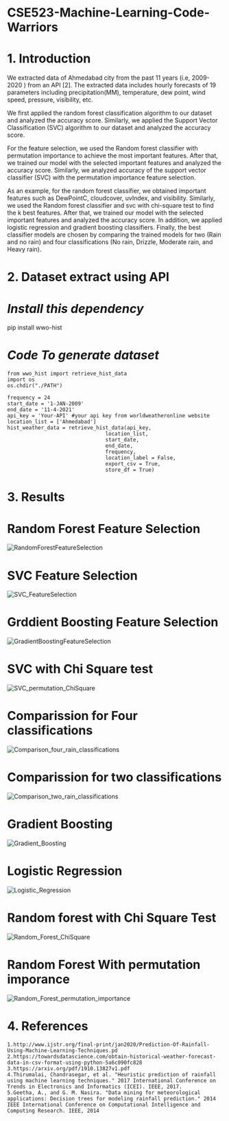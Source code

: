 # CSE523-Machine-Learning-Code-Warriors

# 1. Introduction

We extracted data of Ahmedabad city from the past 11 years (i.e, 2009-2020 ) from an API [2]. The extracted data includes hourly forecasts of 19 parameters including   precipitation(MM), temperature, dew point, wind speed, pressure, visibility, etc.

We first applied the random forest classification algorithm to our dataset and analyzed the accuracy score.
Similarly, we applied the Support Vector Classification (SVC) algorithm to our dataset and analyzed the accuracy score.

For the feature selection, we used the Random forest classifier with permutation importance to achieve the most important features. After that, we trained our model with the selected important features and analyzed the accuracy score. 
Similarly, we analyzed accuracy of  the support vector classifier (SVC) with the permutation importance feature selection.

As an example, for the random forest classifier, we obtained important features such as DewPointC, cloudcover, uvIndex, and visibility. 
Similarly, we used the Random forest classifier and svc with chi-square test to find the k best features. After that, we trained our model with the selected important features and analyzed the accuracy score. 
In addition, we applied logistic regression and gradient boosting classifiers.
Finally, the best classifier models are chosen by comparing the trained models for two (Rain and no rain) and four classifications (No rain, Drizzle, Moderate rain, and Heavy rain).
 
 


# 2. Dataset extract using API

# *Install this dependency*
pip install wwo-hist

# *Code To generate dataset*
```
from wwo_hist import retrieve_hist_data
import os
os.chdir("./PATH")

frequency = 24
start_date = '1-JAN-2009'
end_date = '11-4-2021'
api_key = 'Your-API' #your api key from worldweatheronline website
location_list = ['Ahmedabad']
hist_weather_data = retrieve_hist_data(api_key,
                                location_list,
                                start_date,
                                end_date,
                                frequency,
                                location_label = False,
                                export_csv = True,
                                store_df = True)

```



# 3. Results
# Random Forest Feature Selection
![RandomForestFeatureSelection](https://user-images.githubusercontent.com/60318509/114301540-f47c3800-9ae2-11eb-8e86-cdc9a54c2a8d.JPG)
# SVC Feature Selection
![SVC_FeatureSelection](https://user-images.githubusercontent.com/60318509/114301541-f5ad6500-9ae2-11eb-856b-52a6d5c6d51d.JPG)
# Grddient Boosting Feature Selection
![GradientBoostingFeatureSelection](https://user-images.githubusercontent.com/60318509/114301553-f7772880-9ae2-11eb-8dc9-9a7674462e27.JPG)
# SVC with Chi Square test
![SVC_permutation_ChiSquare](https://user-images.githubusercontent.com/60318509/114301542-f645fb80-9ae2-11eb-861d-a56771986c6a.png)
# Comparission for Four classifications
![Comparison_four_rain_classifications](https://user-images.githubusercontent.com/60318509/114301544-f645fb80-9ae2-11eb-946c-b8889344310f.png)
# Comparission for two classifications
![Comparison_two_rain_classifications](https://user-images.githubusercontent.com/60318509/114301547-f6de9200-9ae2-11eb-995f-d0c046ecdce9.png)
# Gradient Boosting
![Gradient_Boosting](https://user-images.githubusercontent.com/60318509/114301550-f7772880-9ae2-11eb-9ffd-5703e815f5fd.png)
# Logistic Regression
![Logistic_Regression](https://user-images.githubusercontent.com/60318509/114301556-f80fbf00-9ae2-11eb-9162-2cea5f4d8af2.png)
# Random forest with Chi Square Test
![Random_Forest_ChiSquare](https://user-images.githubusercontent.com/60318509/114301558-f8a85580-9ae2-11eb-9765-7f32a54a52ca.png)
# Random Forest With permutation imporance
![Random_Forest_permutation_importance](https://user-images.githubusercontent.com/60318509/114301559-f940ec00-9ae2-11eb-8347-2fd070caee2a.png)

# 4. References
```
1.http://www.ijstr.org/final-print/jan2020/Prediction-Of-Rainfall-Using-Machine-Learning-Techniques.pd
2.https://towardsdatascience.com/obtain-historical-weather-forecast-data-in-csv-format-using-python-5a6c090fc828
3.https://arxiv.org/pdf/1910.13827v1.pdf
4.Thirumalai, Chandrasegar, et al. "Heuristic prediction of rainfall using machine learning techniques." 2017 International Conference on Trends in Electronics and Informatics (ICEI). IEEE, 2017.
5.Geetha, A., and G. M. Nasira. "Data mining for meteorological applications: Decision trees for modeling rainfall prediction." 2014 IEEE International Conference on Computational Intelligence and Computing Research. IEEE, 2014
```
